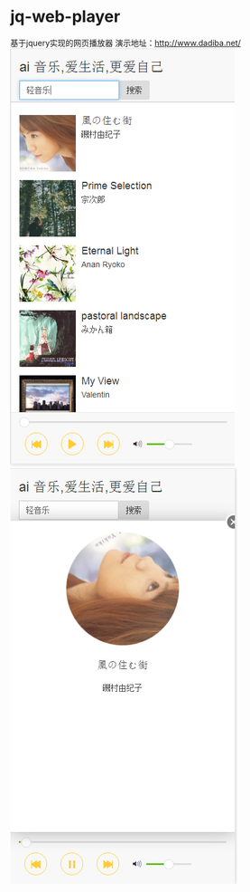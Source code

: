 # jq-web-player
基于jquery实现的网页播放器
演示地址：http://www.dadiba.net/
![列表](https://github.com/cqasen/jq-web-player/blob/master/1.png)
![播放](https://github.com/cqasen/jq-web-player/blob/master/2.png)

